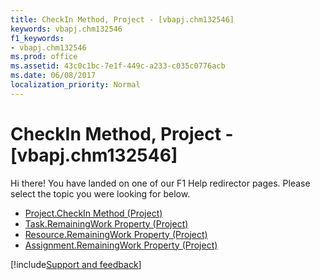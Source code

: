 ```yaml
---
title: CheckIn Method, Project - [vbapj.chm132546]
keywords: vbapj.chm132546
f1_keywords:
- vbapj.chm132546
ms.prod: office
ms.assetid: 43c0c1bc-7e1f-449c-a233-c035c0776acb
ms.date: 06/08/2017
localization_priority: Normal
---
```



# CheckIn Method, Project - [vbapj.chm132546]

Hi there! You have landed on one of our F1 Help redirector pages. Please select the topic you were looking for below.

- [Project.CheckIn Method (Project)](https://msdn.microsoft.com/library/9620bd94-4b75-5c7e-2993-5018c5bb84e3%28Office.15%29.aspx)
- [Task.RemainingWork Property (Project)](https://msdn.microsoft.com/library/7fbd527d-d9f5-424e-fa5e-5eb6534ad28b%28Office.15%29.aspx)
- [Resource.RemainingWork Property (Project)](https://msdn.microsoft.com/library/fe1e6503-4b6e-7b92-b907-7e12c02a4389%28Office.15%29.aspx)
- [Assignment.RemainingWork Property (Project)](https://msdn.microsoft.com/library/94ff4bd9-502c-69f0-a2c2-ac457e677558%28Office.15%29.aspx)

[!include[Support and feedback](~/includes/feedback-boilerplate.md)]